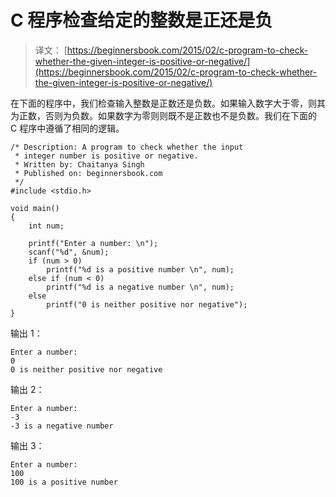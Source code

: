 # C 程序检查给定的整数是正还是负

> 译文： [https://beginnersbook.com/2015/02/c-program-to-check-whether-the-given-integer-is-positive-or-negative/](https://beginnersbook.com/2015/02/c-program-to-check-whether-the-given-integer-is-positive-or-negative/)

在下面的程序中，我们检查输入整数是正数还是负数。如果输入数字大于零，则其为正数，否则为负数。如果数字为零则则既不是正数也不是负数。我们在下面的 C 程序中遵循了相同的逻辑。

```
/* Description: A program to check whether the input
 * integer number is positive or negative. 
 * Written by: Chaitanya Singh
 * Published on: beginnersbook.com
 */
#include <stdio.h>

void main()
{
    int num;

    printf("Enter a number: \n");
    scanf("%d", &num);
    if (num > 0)
        printf("%d is a positive number \n", num);
    else if (num < 0)
        printf("%d is a negative number \n", num);
    else
        printf("0 is neither positive nor negative");
}
```

输出 1：

```
Enter a number:
0
0 is neither positive nor negative
```

输出 2：

```
Enter a number:
-3
-3 is a negative number
```

输出 3：

```
Enter a number:
100
100 is a positive number
```